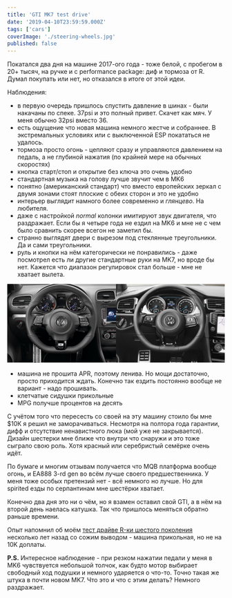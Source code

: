 ```yaml
---
title: 'GTI MK7 test drive'
date: '2019-04-10T23:59:59.000Z'
tags: ['cars']
coverImage: './steering-wheels.jpg'
published: false
---
```


Покатался два дня на машине 2017-ого года - тоже белой, с пробегом в 20+ тысяч, на ручке и с performance package: диф и тормоза от R. Думал покупать или нет, но отказался в итоге от этой идеи.

Наблюдения:
- в первую очередь пришлось спустить давление в шинах - были накачаны по спеке. 37psi и это полный привет. Скачет как мяч. У меня обычно 32psi вместо 36.
- есть ощущение что новая машина немного жестче и собраннее. В экстремальных условиях или с выключенной ESP покататься не удалось.
- тормоза просто огонь - цепляют сразу и управляются давлением на педаль, а не глубиной нажатия (по крайней мере на обычных скоростях)
- кнопка старт/стоп и открытие без ключа это очень удобно
- стандартная музыка на голову лучше звучит чем в MK6
- понятно (американский стандарт) что вместо европейских зеркал с двумя зонами стоят плоские с обеих сторон и это не удобно
- интерьер выглядит намного более современно и <i>глянцево</i>. На любителя.
- даже с настройкой <i>normal</i> колонки имитируют звук двигателя, что раздражает. Если бы я четыре года не ездил на MK6 и мне не с чем было сравнить скорее всегон не заметил бы.
- странно выглядят двери с вырезом под стеклянные треугольники. Да и сами треугольники.
- руль и кнопки на нём категорически не понравились - даже посмотрел есть ли другие стандартные руки на MK7, но вроде бы нет. Кажется что диапазон регулировок стал больше - мне не хватает вылета.

![MK6 vs MK7 steering wheels](steering-wheels.jpg)

- машина не прошита APR, поэтому ленива. Но мощи достаточно, просто приходится ждать. Конечно так ездить постоянно вообще не вариант - надо прошивать.
- клетчатые сидушки прикольные
- MPG получше процентов на десять

С учётом того что пересесть со своей на эту машину стоило бы мне $10К я решил не заморачиваться. Несмотря на полтора года гарантии, дифф и отсутствие ненавистного люка (мой уже не закрывается). Дизайн шестерки мне ближе что внутри что снаружи и это тоже сыграло свою роль. Хотя красный или серебристый семёрке очень идёт.

По бумаге и многим отзывам получается что MQB платформа вообще огонь, и EA888 3-rd gen во всём лучше своего предшественника. У меня тоже особых претензий нет - всё немного но лучше. Но для spirited езды по серпантинам мне шестёрки хватает.

Конечно два дня это ни о чём, но я взамен оставил свой GTI, а в нём на второй день наелась катушка. Так что пришлось меняться обратно раньше времени.

Опыт напомнил об моём <a href="https://www.drive2.ru/b/2590231/">тест драйве R-ки шестого поколения</a> несколько лет назад со сожим выводом - машина прикольная, но не на 10K доплаты.

<b>P.S.</b> Интересное наблюдение - при резком нажатии педали у меня в MK6 чувствуется небольшой толчок, как будто мотор выбирает свободный ход подушки и немного ударяется о что-то. Точно такая же штука в почти новом MK7. Что это и что с этим делать? Немного раздражает.

